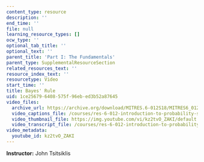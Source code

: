 ```yaml
---
content_type: resource
description: ''
end_time: ''
file: null
learning_resource_types: []
ocw_type: ''
optional_tab_title: ''
optional_text: ''
parent_title: 'Part I: The Fundamentals'
parent_type: SupplementalResourceSection
related_resources_text: ''
resource_index_text: ''
resourcetype: Video
start_time: ''
title: Bayes' Rule
uid: 1ce25679-6408-575f-96eb-ed3b52a87645
video_files:
  archive_url: https://archive.org/download/MITRES.6-012S18/MITRES6_012S18_L02-08_300k.mp4
  video_captions_file: /courses/res-6-012-introduction-to-probability-spring-2018/f500783e8b415b5eb5b2bd040255bbb0_kz2tvO_ZAKI.vtt
  video_thumbnail_file: https://img.youtube.com/vi/kz2tvO_ZAKI/default.jpg
  video_transcript_file: /courses/res-6-012-introduction-to-probability-spring-2018/e037321b6080610c866ae62d10f2d8db_kz2tvO_ZAKI.pdf
video_metadata:
  youtube_id: kz2tvO_ZAKI
---
```


**Instructor:** John Tsitsiklis



